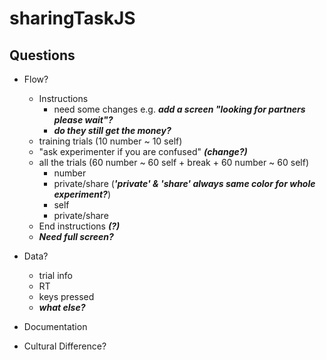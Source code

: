 # sharingTaskJS
Questions
---
- Flow?
  - Instructions
    - need some changes e.g. ***add a screen "looking for partners please wait"?***
    - ***do they still get the money?***
  - training trials (10 number ~ 10 self)
  - "ask experimenter if you are confused" ***(change?)***
  - all the trials (60 number ~ 60 self + break + 60 number ~ 60 self)
    - number
    - private/share (***'private' & 'share' always same color for whole experiment?***)
    - self
    - private/share
  - End instructions ***(?)***
  - ***Need full screen?***

- Data?
  - trial info
  - RT
  - keys pressed
  - ***what else?***

- Documentation
- Cultural Difference?
